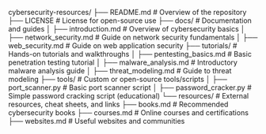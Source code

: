 cybersecurity-resources/
├── README.md                 # Overview of the repository
├── LICENSE                   # License for open-source use
├── docs/                     # Documentation and guides
│   ├── introduction.md       # Overview of cybersecurity basics
│   ├── network_security.md   # Guide on network security fundamentals
│   ├── web_security.md       # Guide on web application security
├── tutorials/                # Hands-on tutorials and walkthroughs
│   ├── pentesting_basics.md  # Basic penetration testing tutorial
│   ├── malware_analysis.md   # Introductory malware analysis guide
│   ├── threat_modeling.md    # Guide to threat modeling
├── tools/                    # Custom or open-source tools/scripts
│   ├── port_scanner.py       # Basic port scanner script
│   ├── password_cracker.py   # Simple password cracking script (educational)
└── resources/                # External resources, cheat sheets, and links
    ├── books.md              # Recommended cybersecurity books
    ├── courses.md            # Online courses and certifications
    ├── websites.md           # Useful websites and communities
